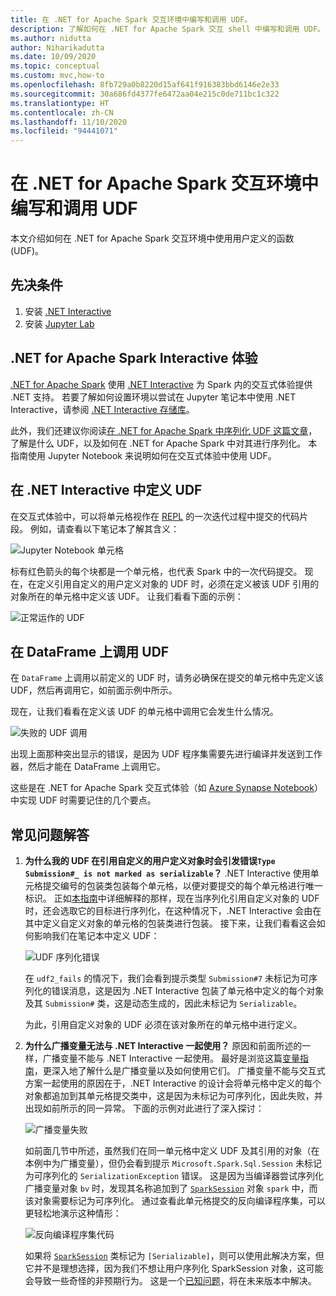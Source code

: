 ```yaml
---
title: 在 .NET for Apache Spark 交互环境中编写和调用 UDF。
description: 了解如何在 .NET for Apache Spark 交互 shell 中编写和调用 UDF。
ms.author: nidutta
author: Niharikadutta
ms.date: 10/09/2020
ms.topic: conceptual
ms.custom: mvc,how-to
ms.openlocfilehash: 8fb729a0b8220d15af641f916383bbd6146e2e33
ms.sourcegitcommit: 30a686fd4377fe6472aa04e215c0de711bc1c322
ms.translationtype: HT
ms.contentlocale: zh-CN
ms.lasthandoff: 11/10/2020
ms.locfileid: "94441071"
---
```

# <a name="write-and-call-udfs-in-net-for-apache-spark-interactive-environments"></a>在 .NET for Apache Spark 交互环境中编写和调用 UDF

本文介绍如何在 .NET for Apache Spark 交互环境中使用用户定义的函数 (UDF)。

## <a name="prerequisites"></a>先决条件

1. 安装 [.NET Interactive](https://github.com/dotnet/interactive)
2. 安装 [Jupyter Lab](https://jupyter.org/)

## <a name="net-for-apache-spark-interactive-experience"></a>.NET for Apache Spark Interactive 体验

[.NET for Apache Spark](https://github.com/dotnet/spark) 使用 [.NET Interactive](https://devblogs.microsoft.com/dotnet/net-interactive-is-here-net-notebooks-preview-2/) 为 Spark 内的交互式体验提供 .NET 支持。 若要了解如何设置环境以尝试在 Jupyter 笔记本中使用 .NET Interactive，请参阅 [.NET Interactive 存储库](https://github.com/dotnet/interactive)。

此外，我们还建议你阅读[在 .NET for Apache Spark 中序列化 UDF 这篇文章](udf-guide.md)，了解是什么 UDF，以及如何在 .NET for Apache Spark 中对其进行序列化。
本指南使用 Jupyter Notebook 来说明如何在交互式体验中使用 UDF。

## <a name="define-a-udf-in-net-interactive"></a>在 .NET Interactive 中定义 UDF

在交互式体验中，可以将单元格视作在 [REPL](https://en.wikipedia.org/wiki/Read%E2%80%93eval%E2%80%93print_loop) 的一次迭代过程中提交的代码片段。 例如，请查看以下笔记本了解其含义：

![Jupyter Notebook 单元格](./media/dotnet-interactive/dotnet-interactive-cells.png)

标有红色箭头的每个块都是一个单元格，也代表 Spark 中的一次代码提交。 现在，在定义引用自定义的用户定义对象的 UDF 时，必须在定义被该 UDF 引用的对象所在的单元格中定义该 UDF。 让我们看看下面的示例：

![正常运作的 UDF](./media/dotnet-interactive/working-udf.png)

## <a name="call-a-udf-on-a-dataframe"></a>在 DataFrame 上调用 UDF

在 `DataFrame` 上调用以前定义的 UDF 时，请务必确保在提交的单元格中先定义该 UDF，然后再调用它，如前面示例中所示。

现在，让我们看看在定义该 UDF 的单元格中调用它会发生什么情况。

![失败的 UDF 调用](./media/dotnet-interactive/udf_fails.png)

出现上面那种突出显示的错误，是因为 UDF 程序集需要先进行编译并发送到工作器，然后才能在 DataFrame 上调用它。

这些是在 .NET for Apache Spark 交互式体验（如 [Azure Synapse Notebook](/azure/synapse-analytics/spark/apache-spark-development-using-notebooks)）中实现 UDF 时需要记住的几个要点。

## <a name="faqs"></a>常见问题解答

1. **为什么我的 UDF 在引用自定义的用户定义对象时会引发错误`Type Submission#_ is not marked as serializable`？**
    .NET Interactive 使用单元格提交编号的包装类包装每个单元格，以便对要提交的每个单元格进行唯一标识。 正如[本指南](udf-guide.md)中详细解释的那样，现在当序列化引用自定义对象的 UDF 时，还会选取它的目标进行序列化，在这种情况下，.NET Interactive 会由在其中定义自定义对象的单元格的包装类进行包装。
    接下来，让我们看看这会如何影响我们在笔记本中定义 UDF：

    ![UDF 序列化错误](./media/dotnet-interactive/udf-serialization-error.png)

    在 `udf2_fails` 的情况下，我们会看到提示类型 `Submission#7` 未标记为可序列化的错误消息，这是因为 .NET Interactive 包装了单元格中定义的每个对象及其 `Submission#` 类，这是动态生成的，因此未标记为 `Serializable`。

    为此，引用自定义对象的 UDF 必须在该对象所在的单元格中进行定义。

2. **为什么广播变量无法与 .NET Interactive 一起使用？**
    原因和前面所述的一样，广播变量不能与 .NET Interactive 一起使用。 最好是浏览这篇[变量指南](broadcast-guide.md)，更深入地了解什么是广播变量以及如何使用它们。 广播变量不能与交互式方案一起使用的原因在于，.NET Interactive 的设计会将单元格中定义的每个对象都追加到其单元格提交类中，这是因为未标记为可序列化，因此失败，并出现如前所示的同一异常。
    下面的示例对此进行了深入探讨：

    ![广播变量失败](./media/dotnet-interactive/broadcast-fails.png)

    如前面几节中所述，虽然我们在同一单元格中定义 UDF 及其引用的对象（在本例中为广播变量），但仍会看到提示 `Microsoft.Spark.Sql.Session` 未标记为可序列化的 `SerializationException` 错误。 这是因为当编译器尝试序列化广播变量对象 `bv` 时，发现其名称追加到了 [`SparkSession`](https://github.com/dotnet/spark/blob/master/src/csharp/Microsoft.Spark/Sql/SparkSession.cs#L20) 对象 `spark` 中，而该对象需要标记为可序列化。 通过查看此单元格提交的反向编译程序集，可以更轻松地演示这种情形：

    ![反向编译程序集代码](./media/dotnet-interactive/decompiledAssembly.png)

    如果将 [`SparkSession`](https://github.com/dotnet/spark/blob/master/src/csharp/Microsoft.Spark/Sql/SparkSession.cs#L20) 类标记为 `[Serializable]`，则可以使用此解决方案，但它并不是理想选择，因为我们不想让用户序列化 SparkSession 对象，这可能会导致一些奇怪的非预期行为。 这是一个[已知问题](https://github.com/dotnet/spark/issues/619)，将在未来版本中解决。
